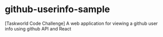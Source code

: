 # github-userinfo-sample
[Taskworld Code Challenge] A web application for viewing a github user info using github API and React
